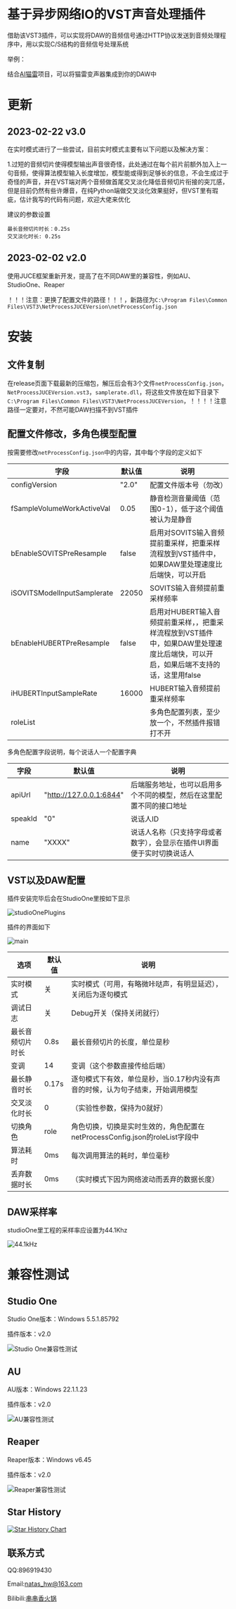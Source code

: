 # 基于异步网络IO的VST声音处理插件

借助该VST3插件，可以实现将DAW的音频信号通过HTTP协议发送到音频处理程序中，用以实现C/S结构的音频信号处理系统

举例：

结合[AI猫雷](https://github.com/IceKyrin/sovits_f0_infer/tree/main)项目，可以将猫雷变声器集成到你的DAW中

# 更新

## 2023-02-22 v3.0

在实时模式进行了一些尝试，目前实时模式主要有以下问题以及解决方案：

1.过短的音频切片使得模型输出声音很奇怪，此处通过在每个前片前额外加入上一句音频，使得算法模型输入长度增加，模型能或得到足够长的信息，不会生成过于奇怪的声音，并在VST端对两个音频做首尾交叉淡化降低音频切片衔接的突兀感，但是目前仍然有些许爆音，在纯Python端做交叉淡化效果挺好，但VST里有瑕疵，估计我写的代码有问题，欢迎大佬来优化

建议的参数设置

	最长音频切片时长：0.25s
	交叉淡化时长: 0.25s

## 2023-02-02 v2.0

使用JUCE框架重新开发，提高了在不同DAW里的兼容性，例如AU、StudioOne、Reaper

！！！注意：更换了配置文件的路径！！！，新路径为`C:\Program Files\Common Files\VST3\NetProcessJUCEVersion\netProcessConfig.json`

# 安装

## 文件复制

在release页面下载最新的压缩包，解压后会有3个文件`netProcessConfig.json`，`NetProcessJUCEVersion.vst3`，`samplerate.dll`，将这些文件放在如下目录下`C:\Program Files\Common Files\VST3\NetProcessJUCEVersion`，！！！！注意路径一定要对，不然可能DAW扫描不到VST插件

## 配置文件修改，多角色模型配置

按需要修改`netProcessConfig.json`中的内容，其中每个字段的定义如下

|  字段   | 默认值  | 说明 |
|  ----  | ----  | --- |
| configVersion  | "2.0" | 配置文件版本号（勿改） |
| fSampleVolumeWorkActiveVal  | 0.05 | 静音检测音量阈值（范围0-1），低于这个阈值被认为是静音 |
| bEnableSOVITSPreResample  | false | 启用对SOVITS输入音频提前重采样，把重采样流程放到VST插件中，如果DAW里处理速度比后端快，可以开启 |
| iSOVITSModelInputSamplerate  | 22050 | SOVITS输入音频提前重采样频率 |
| bEnableHUBERTPreResample  | false | 启用对HUBERT输入音频提前重采样，，把重采样流程放到VST插件中，如果DAW里处理速度比后端快，可以开启，如果后端不支持的话，这里用false |
| iHUBERTInputSampleRate  | 16000 | HUBERT输入音频提前重采样频率 |
| roleList  |  | 多角色配置列表，至少放一个，不然插件报错打不开 |

多角色配置字段说明，每个说话人一个配置字典

|  字段   | 默认值  | 说明 |
|  ----  | ----  | --- |
| apiUrl  | "http://127.0.0.1:6844" | 后端服务地址，也可以启用多个不同的模型，然后在这里配置不同的接口地址 |
| speakId  | "0" | 说话人ID |
| name  | "XXXX" | 说话人名称（只支持字母或者数字），会显示在插件UI界面便于实时切换说话人 |

## VST以及DAW配置

插件安装完毕后会在StudioOne里按如下显示

![studioOnePlugins](./docs/plugins.png)

插件的界面如下

![main](./docs/main.png)

|  选项   | 默认值  | 说明 |
|  ----  | ----  | --- |
| 实时模式  | 关 | 实时模式（可用，有略微咔哒声，有明显延迟），关闭后为逐句模式 |
| 调试日志  | 关 | Debug开关（保持关闭就行） |
| 最长音频切片时长  | 0.8s | 最长音频切片的长度，单位是秒 |
| 变调  | 14 | 变调（这个参数直接传给后端） |
| 最长静音时长  | 0.17s | 逐句模式下有效，单位是秒，当0.17秒内没有声音的时候，认为句子结束，开始调用模型 |
| 交叉淡化时长  | 0 | （实验性参数，保持为0就好） |
| 切换角色  | role | 角色切换，切换是实时生效的，角色配置在netProcessConfig.json的roleList字段中 |
| 算法耗时  | 0ms | 每次调用算法的耗时，单位毫秒 |
| 丢弃数据时长  | 0ms | （实时模式下因为网络波动而丢弃的数据长度） |

## DAW采样率

studioOne里工程的采样率应设置为44.1Khz

![44.1kHz](./docs/studioOneSampleRateSetting.png)

# 兼容性测试

## Studio One

Studio One版本：Windows 5.5.1.85792

插件版本：v2.0

![Studio One兼容性测试](./docs/studio_one_test.png)

## AU

AU版本：Windows 22.1.1.23

插件版本：v2.0

![AU兼容性测试](./docs/au_test.png)

## Reaper

Reaper版本：Windows v6.45

插件版本：v2.0

![Reaper兼容性测试](./docs/reaper_test.png)

## Star History

[![Star History Chart](https://api.star-history.com/svg?repos=zhaohui8969/VST_NetProcess-&type=Date)](https://star-history.com/#zhaohui8969/VST_NetProcess-&Date)

## 联系方式

QQ:896919430

Email:natas_hw@163.com

Bilibili:[串串香火锅](https://space.bilibili.com/4958385)
